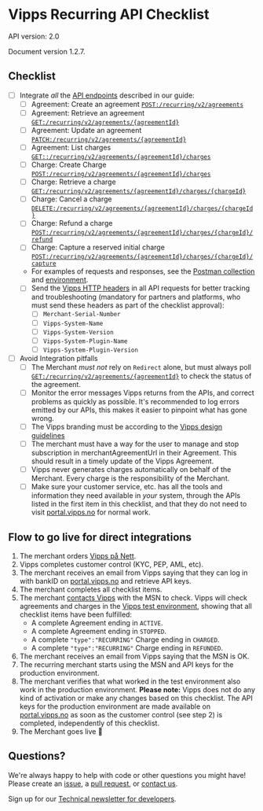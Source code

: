<!-- START_METADATA
---
title: Checklist
sidebar_position: 30
---
END_METADATA -->

# Vipps Recurring API Checklist

API version: 2.0

Document version 1.2.7.

## Checklist

- [ ] Integrate _all_ the [API endpoints](https://github.com/vippsas/vipps-recurring-api/blob/master/vipps-recurring-api.md) described in our guide:
    - [ ] Agreement: Create an agreement [`POST:/recurring/v2/agreements`](https://vippsas.github.io/vipps-recurring-api/#/Agreement%20Endpoints/draftAgreement)
    - [ ] Agreement: Retrieve an agreement [`GET:/recurring/v2/agreements/{agreementId}`](https://vippsas.github.io/vipps-recurring-api/#/Agreement%20Endpoints/getAgreement)
    - [ ] Agreement: Update an agreement [`PATCH:/recurring/v2/agreements/{agreementId}`](https://vippsas.github.io/vipps-recurring-api/#/Agreement%20Endpoints/updateAgreement)
    - [ ] Agreement: List charges [`GET::/recurring/v2/agreements/{agreementId}/charges`](https://vippsas.github.io/vipps-recurring-api/#/Charge%20Endpoints/listCharges)
    - [ ] Charge: Create Charge [`POST:/recurring/v2/agreements/{agreementId}/charges`](https://vippsas.github.io/vipps-recurring-api/#/Charge%20Endpoints/createCharge)
    - [ ] Charge: Retrieve a charge [`GET:/recurring/v2/agreements/{agreementId}/charges/{chargeId}`](https://vippsas.github.io/vipps-recurring-api/#/Charge%20Endpoints/getCharge)
    - [ ] Charge: Cancel a charge [`DELETE:/recurring/v2/agreements/{agreementId}/charges/{chargeId}`](https://vippsas.github.io/vipps-recurring-api/#/Charge%20Endpoints/cancelCharge)
    - [ ] Charge: Refund a charge [`POST:/recurring/v2/agreements/{agreementId}/charges/{chargeId}/refund`](https://vippsas.github.io/vipps-recurring-api/#/Charge%20Endpoints/refundCharge)
    - [ ] Charge: Capture a reserved initial charge [`POST:/recurring/v2/agreements/{agreementId}/charges/{chargeId}/capture`](https://vippsas.github.io/vipps-recurring-api/#/Charge%20Endpoints/captureCharge)
    - For examples of requests and responses, see the [Postman collection](./tools/vipps-recurring-api-postman-collection.json) and [environment](./tools/vipps-recurring-api-postman-environment.json).
  - [ ] Send the [Vipps HTTP headers](https://github.com/vippsas/vipps-recurring-api/blob/master/vipps-recurring-api.md#vipps-http-headers)
        in all API requests for better tracking and troubleshooting
        (mandatory for partners and platforms, who must send these headers as part of the checklist approval):
      - [ ] `Merchant-Serial-Number`    
      - [ ] `Vipps-System-Name`
      - [ ] `Vipps-System-Version`
      - [ ] `Vipps-System-Plugin-Name`
      - [ ] `Vipps-System-Plugin-Version`
- [ ] Avoid Integration pitfalls
    - [ ] The Merchant _must not_ rely on `Redirect` alone, but must always poll [`GET:/recurring/v2/agreements/{agreementId}`](https://vippsas.github.io/vipps-recurring-api/#/Agreement%20Endpoints/getAgreement) to check the status of the agreement.
    - [ ] Monitor the error messages Vipps returns from the APIs, and correct problems as quickly as possible. It's recommended to log errors emitted by our APIs, this makes it easier to pinpoint what has gone wrong.
    - [ ] The Vipps branding must be according to the [Vipps design guidelines](https://github.com/vippsas/vipps-design-guidelines)
    - [ ] The merchant must have a way for the user to manage and stop subscription in merchantAgreementUrl in their Agreement. This should result in a timely update of the Vipps Agreement.
    - [ ] Vipps never generates charges automatically on behalf of the Merchant. Every charge is the responsibility of the Merchant.
    - [ ] Make sure your customer service, etc. has all the tools and information they need
          available in _your_ system, through the APIs listed in the first item in this checklist,
          and that they do not need to visit
          [portal.vipps.no](https://portal.vipps.no)
          for normal work.

## Flow to go live for direct integrations

1. The merchant orders [Vipps på Nett](https://www.vipps.no/produkter-og-tjenester/bedrift/ta-betalt-paa-nett/ta-betalt-paa-nett/).
2. Vipps completes customer control (KYC, PEP, AML, etc).
3. The merchant receives an email from Vipps saying that they can log in with bankID on [portal.vipps.no](https://portal.vipps.no) and retrieve API keys.
4. The merchant completes all checklist items.
5. The merchant [contacts Vipps](https://github.com/vippsas/vipps-developers/blob/master/contact.md) with the MSN to check.
   Vipps will check agreements and charges in the [Vipps test environment](https://github.com/vippsas/vipps-developers#the-vipps-test-environment-mt), showing that all checklist items have been fulfilled:
    - A complete Agreement ending in `ACTIVE`.
    - A complete Agreement ending in `STOPPED`.
    - A complete `"type":"RECURRING"` Charge ending in  `CHARGED`.
    - A complete `"type":"RECURRING"` Charge ending in  `REFUNDED`.
6. The merchant receives an email from Vipps saying that the MSN is OK.
7. The recurring merchant starts using the MSN and API keys for the production environment.
8. The merchant verifies that what worked in the test environment also work in the production environment.
   **Please note:** Vipps does not do any kind of activation or make any changes based on this checklist.
   The API keys for the production environment are made available on
   [portal.vipps.no](https://portal.vipps.no)
   as soon as the customer control (see step 2) is completed, independently of this checklist.
9. The Merchant goes live 🎉

## Questions?

We're always happy to help with code or other questions you might have!
Please create an [issue](https://github.com/vippsas/vipps-recurring-api/issues),
a [pull request](https://github.com/vippsas/vipps-recurring-api/pulls),
or [contact us](https://github.com/vippsas/vipps-developers/blob/master/contact.md).

Sign up for our [Technical newsletter for developers](https://github.com/vippsas/vipps-developers/tree/master/newsletters).

